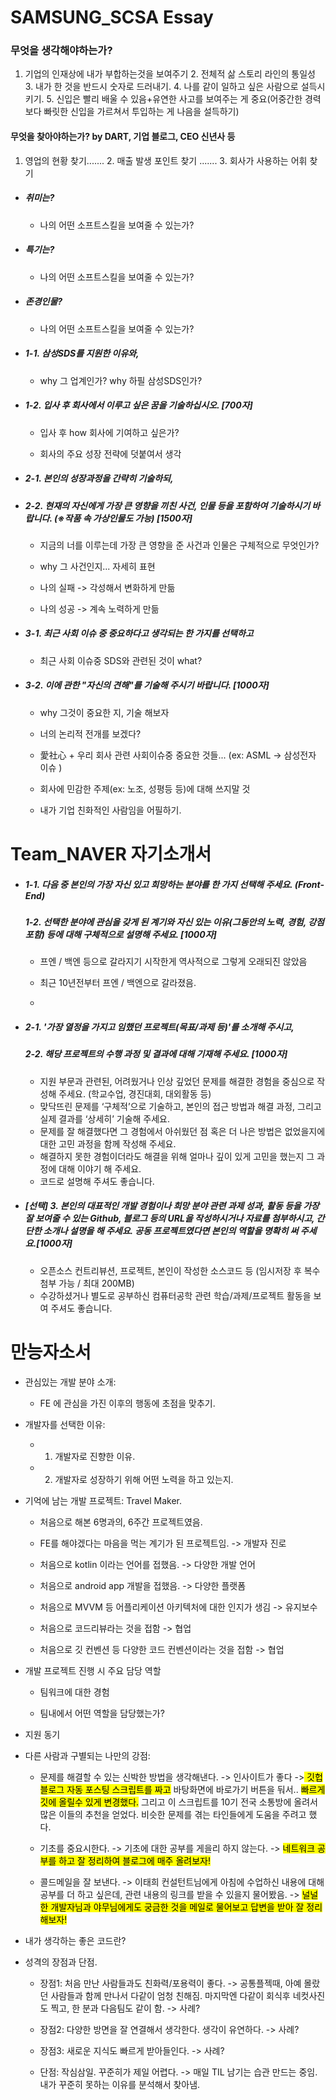 # SAMSUNG_SCSA Essay

### 무엇을 생각해야하는가?

1. 기업의 인재상에 내가 부합하는것을 보여주기 2. 전체적 삶 스토리 라인의 통일성 3. 내가 한 것을 반드시 숫자로 드러내기. 4. 나를 같이 일하고 싶은 사람으로 설득시키기. 5. 신입은 빨리 배울 수 있음+유연한 사고를 보여주는 게 중요(어중간한 경력보다 빠릿한 신입을 가르쳐서 투입하는 게 나음을 설득하기) 

#### 무엇을 찾아야하는가? by DART, 기업 블로그, CEO 신년사 등

1. 영업의 현황 찾기....... 2. 매출 발생 포인트 찾기 ....... 3. 회사가 사용하는 어휘 찾기
- ##### 취미는?
  
  - 나의 어떤 소프트스킬을 보여줄 수 있는가?

- ##### 특기는?
  
  - 나의 어떤 소프트스킬을 보여줄 수 있는가?

- ##### 존경인물?
  
  - 나의 어떤 소프트스킬을 보여줄 수 있는가?

- ##### 1-1. 삼성SDS를 지원한 이유와,
  
  - why 그 업계인가? why 하필 삼성SDS인가?

- ##### 1-2. 입사 후 회사에서 이루고 싶은 꿈을 기술하십시오.  [700자]
  
  - 입사 후 how 회사에 기여하고 싶은가?
  
  - 회사의 주요 성장 전략에 덧붙여서 생각

- ##### 2-1. 본인의 성장과정을 간략히 기술하되,

- ##### 2-2. 현재의 자신에게 가장 큰 영향을 끼친 사건, 인물 등을 포함하여 기술하시기 바랍니다. (※작품 속 가상인물도 가능) [1500자]
  
  - 지금의 너를 이루는데 가장 큰 영향을 준 사건과 인물은 구체적으로 무엇인가?
  
  - why 그 사건인지... 자세히 표현
  
  - 나의 실패 -> 각성해서 변화하게 만듦
  
  - 나의 성공 -> 계속  노력하게 만듦

- ##### 3-1. 최근 사회 이슈 중 중요하다고 생각되는 한 가지를 선택하고
  
  - 최근 사회 이슈중 SDS와 관련된 것이 what?

- ##### 3-2. 이에 관한 "자신의 견해"를 기술해 주시기 바랍니다. [1000자]
  
  - why 그것이 중요한 지, 기술 해보자
  
  - 너의 논리적 전개를 보겠다?
  
  - 愛社心 + 우리 회사 관련 사회이슈중 중요한 것들... (ex: ASML -> 삼성전자 이슈 )
  
  - 회사에 민감한 주제(ex: 노조, 성평등 등)에 대해 쓰지말 것
  
  - 내가 기업 친화적인 사람임을 어필하기.

# Team_NAVER 자기소개서

- ##### 1-1. 다음 중 본인의 가장 자신 있고 희망하는 분야를 한 가지 선택해 주세요. (Front-End)
  
  ##### 1-2. 선택한 분야에 관심을 갖게 된 계기와 자신 있는 이유(그동안의 노력, 경험, 강점 포함) 등에 대해 구체적으로 설명해 주세요. [1000자]
  
  - 프엔 / 백엔 등으로 갈라지기 시작한게 역사적으로 그렇게 오래되진 않았음
  
  - 최근 10년전부터 프엔 / 백엔으로 갈라졌음.
  
  - 

- ##### 2-1. '가장 열정을 가지고 임했던 프로젝트(목표/과제 등)'를 소개해 주시고,
  
  ##### 2-2. 해당 프로젝트의 수행 과정 및 결과에 대해 기재해 주세요. [1000자]
  
  * 지원 부문과 관련된, 어려웠거나 인상 깊었던 문제를 해결한 경험을 중심으로 작성해 주세요. (학교수업, 경진대회, 대외활동 등)  
  * 맞닥뜨린 문제를 ‘구체적’으로 기술하고, 본인의 접근 방법과 해결 과정, 그리고 실제 결과를 ‘상세히’ 기술해 주세요.  
  * 문제를 잘 해결했다면 그 경험에서 아쉬웠던 점 혹은 더 나은 방법은 없었을지에 대한 고민 과정을 함께 작성해 주세요.  
  * 해결하지 못한 경험이더라도 해결을 위해 얼마나 깊이 있게 고민을 했는지 그 과정에 대해 이야기 해 주세요.  
  * 코드로 설명해 주셔도 좋습니다.

- ##### [선택] 3. 본인의 대표적인 개발 경험이나 희망 분야 관련 과제 성과, 활동 등을 가장 잘 보여줄 수 있는 Github, 블로그 등의 URL을 작성하시거나 자료를 첨부하시고, 간단한 소개나 설명을 해 주세요. 공동 프로젝트였다면 본인의 역할을 명확히 써 주세요.[1000자]
  
  * 오픈소스 컨트리뷰션, 프로젝트, 본인이 작성한 소스코드 등 (임시저장 후 복수 첨부 가능 / 최대 200MB)  
  * 수강하셨거나 별도로 공부하신 컴퓨터공학 관련 학습/과제/프로젝트 활동을 보여 주셔도 좋습니다.



# 만능자소서

- 관심있는 개발 분야 소개: 
  
  - FE 에 관심을 가진 이후의 행동에 초점을 맞추기.

- 개발자를 선택한 이유: 
  
  - 1. 개발자로 진향한 이유.
  
  - 2. 개발자로 성장하기 위해 어떤 노력을 하고 있는지.

- 기억에 남는 개발 프로젝트: Travel Maker. 
  
  - 처음으로 해본 6명과의, 6주간 프로젝트였음. 
  
  - FE를 해야겠다는 마음을 먹는 계기가 된 프로젝트임. -> 개발자 진로
  
  - 처음으로 kotlin 이라는 언어를 접했음. -> 다양한 개발 언어
  
  - 처음으로 android app 개발을 접했음. -> 다양한 플랫폼
  
  - 처음으로 MVVM 등 어플리케이션 아키텍처에 대한 인지가 생김 -> 유지보수
  
  - 처음으로 코드리뷰라는 것을 접함 -> 협업
  
  - 처음으로 깃 컨벤션 등 다양한 코드 컨벤션이라는 것을 접함 -> 협업

- 개발 프로젝트 진행 시 주요 담당 역할
  
  - 팀워크에 대한 경험
  
  - 팀내에서 어떤 역할을 담당했는가?

- 지원 동기

- 다른 사람과 구별되는 나만의 강점: 
  
  - 문제를 해결할 수 있는 신박한 방법을 생각해낸다. -> 인사이트가 좋다 -><mark> 깃헙 블로그 자동 포스팅 스크립트를 짜고</mark> 바탕화면에 바로가기 버튼을 둬서.. <mark>빠르게 깃에 올릴수 있게 변경했다.</mark> 그리고 이 스크립트를 10기 전국 소통방에 올려서 많은 이들의 추천을 얻었다. 비슷한 문제를 겪는 타인들에게 도움을 주려고 했다.
  
  - 기초를 중요시한다. -> 기초에 대한 공부를 게을리 하지 않는다. -> <mark>네트워크 공부를 하고 잘 정리하여 블로그에 매주 올려보자!</mark>
  
  - 콜드메일을 잘 보낸다. -> 이태희 컨설턴트님에게 아침에 수업하신 내용에 대해 공부를 더 하고 싶은데, 관련 내용의 링크를 받을 수 있을지 물어봤음. -> <mark>널널한 개발자님과 야무님에게도 궁금한 것을 메일로 물어보고 답변을 받아 잘 정리해보자!</mark>

- 내가 생각하는 좋은 코드란?

- 성격의 장점과 단점.
  
  - 장점1: 처음 만난 사람들과도 친화력/포용력이 좋다. -> 공통플젝때, 아예 몰랐던 사람들과 함께 만나서 다같이 엄청 친해짐. 마지막엔 다같이 회식후 네컷사진도 찍고, 한 분과 다음팀도 같이 함. -> 사례?
  
  - 장점2: 다양한 방면을 잘 연결해서 생각한다. 생각이 유연하다. -> 사례?
  
  - 장점3: 새로운 지식도 빠르게 받아들인다. -> 사례?
  
  - 단점: 작심삼일. 꾸준히가 제일 어렵다. -> 매일 TIL 남기는 습관 만드는 중임. 내가 꾸준히 못하는 이유를 분석해서 찾아냄.



